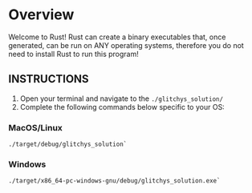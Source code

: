 # Overview
Welcome to Rust! Rust can create a binary executables that, once generated, can be run on ANY operating systems, therefore you do not need to install Rust to run this program! 

## INSTRUCTIONS
1. Open your terminal and navigate to the `./glitchys_solution/`
2. Complete the following commands below specific to your OS:

### MacOS/Linux
```
./target/debug/glitchys_solution`
```

### Windows
```
./target/x86_64-pc-windows-gnu/debug/glitchys_solution.exe`
```
